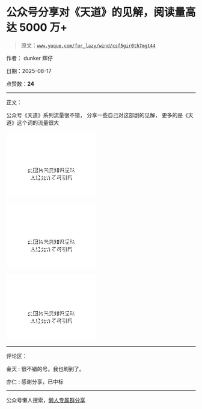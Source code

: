 # 公众号分享对《天道》的见解，阅读量高达 5000 万+

> 原文：[`www.yuque.com/for_lazy/wind/csf5gir0th7mgt44`](https://www.yuque.com/for_lazy/wind/csf5gir0th7mgt44)

作者： dunker 辉仔

日期：2025-08-17

点赞数：**24**

* * *

正文：

公众号《天道》系列流量很不错， 分享一些自己对这部剧的见解， 更多的是《天道》这个词的流量很大

![](img/a95d9cee0e6c194adab955db812d16e4.png "None")

![](img/07a9f1d00db783d98a2bb94e67141e17.png "None")

![](img/81de320a3eeb3b10ea3a3df3e81667ff.png "None")

* * *

评论区：

金天 : 很不错的号。我也刷到了。

亦仁 : 感谢分享，已中标

* * *

公众号懒人搜索，[懒人专属群分享](https://lazybook.fun/#/blog/group)